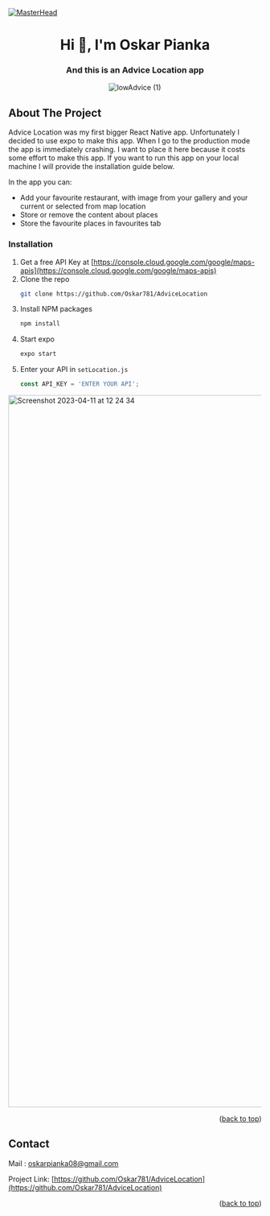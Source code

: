 [![MasterHead](https://teamquest.pl/img/static/blog/reactjs.jpeg)](https://reactnative.dev/)
<h1 align="center">Hi 👋, I'm Oskar Pianka</h1>
<h3 align="center">And this is an Advice Location app</h3>

<!-- Improved compatibility of back to top link: See: https://github.com/othneildrew/Best-README-Template/pull/73 -->
<a name="readme-top"></a>
<!--
*** Thanks for checking out the Best-README-Template. If you have a suggestion
*** that would make this better, please fork the repo and create a pull request
*** or simply open an issue with the tag "enhancement".
*** Don't forget to give the project a star!
*** Thanks again! Now go create something AMAZING! :D
-->
<div align="center">

![lowAdvice (1)](https://user-images.githubusercontent.com/97236622/231132186-615e3409-eb46-40e7-b4df-3eb5484c3a2a.gif)
</div>








<!-- ABOUT THE PROJECT -->
## About The Project

Advice Location was my first bigger React Native app. Unfortunately I decided to use expo to make this app. When I go to the production mode the app is immediately crashing. I want to place it here because it costs some effort to make this app. If you want to run this app on your local machine I will provide the installation guide below.

In the app you can:
* Add your favourite restaurant, with image from your gallery and your current or selected from map location
* Store or remove the content about places
* Store the favourite places in favourites tab 




### Installation


1. Get a free API Key at [https://console.cloud.google.com/google/maps-apis](https://console.cloud.google.com/google/maps-apis)
2. Clone the repo
   ```sh
   git clone https://github.com/Oskar781/AdviceLocation
   ```
3. Install NPM packages
   ```sh
   npm install
   ```
4. Start expo
   ```sh
   expo start
   ```
5. Enter your API in `setLocation.js`
   ```js
   const API_KEY = 'ENTER YOUR API';
   ```

<img width="1415" alt="Screenshot 2023-04-11 at 12 24 34" src="https://user-images.githubusercontent.com/97236622/231132819-0bb8e886-2558-48be-a763-5898bf4df999.png">
<p align="right">(<a href="#readme-top">back to top</a>)</p>




<!-- CONTACT -->
## Contact

Mail : oskarpianka08@gmail.com

Project Link: [https://github.com/Oskar781/AdviceLocation](https://github.com/Oskar781/AdviceLocation)

<p align="right">(<a href="#readme-top">back to top</a>)</p>


